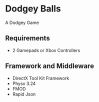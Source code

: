 # Dodgey Balls
A Dodgey Game

## Requirements
- 2 Gamepads or Xbox Controllers

## Framework and Middleware
- DirectX Tool Kit Framework
- Physx 3.24
- FMOD
- Rapid Json
